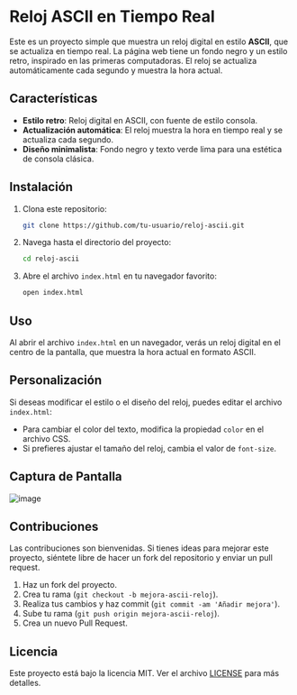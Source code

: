 # Reloj ASCII en Tiempo Real

Este es un proyecto simple que muestra un reloj digital en estilo **ASCII**, que se actualiza en tiempo real. La página web tiene un fondo negro y un estilo retro, inspirado en las primeras computadoras. El reloj se actualiza automáticamente cada segundo y muestra la hora actual.

## Características

- **Estilo retro**: Reloj digital en ASCII, con fuente de estilo consola.
- **Actualización automática**: El reloj muestra la hora en tiempo real y se actualiza cada segundo.
- **Diseño minimalista**: Fondo negro y texto verde lima para una estética de consola clásica.

## Instalación

1. Clona este repositorio:

    ```bash
    git clone https://github.com/tu-usuario/reloj-ascii.git
    ```

2. Navega hasta el directorio del proyecto:

    ```bash
    cd reloj-ascii
    ```

3. Abre el archivo `index.html` en tu navegador favorito:

    ```bash
    open index.html
    ```

## Uso

Al abrir el archivo `index.html` en un navegador, verás un reloj digital en el centro de la pantalla, que muestra la hora actual en formato ASCII.

## Personalización

Si deseas modificar el estilo o el diseño del reloj, puedes editar el archivo `index.html`:

- Para cambiar el color del texto, modifica la propiedad `color` en el archivo CSS.
- Si prefieres ajustar el tamaño del reloj, cambia el valor de `font-size`.

## Captura de Pantalla

![image](https://github.com/user-attachments/assets/54eea4a5-07fc-40ac-804e-e99bde549f94)


## Contribuciones

Las contribuciones son bienvenidas. Si tienes ideas para mejorar este proyecto, siéntete libre de hacer un fork del repositorio y enviar un pull request.

1. Haz un fork del proyecto.
2. Crea tu rama (`git checkout -b mejora-ascii-reloj`).
3. Realiza tus cambios y haz commit (`git commit -am 'Añadir mejora'`).
4. Sube tu rama (`git push origin mejora-ascii-reloj`).
5. Crea un nuevo Pull Request.

## Licencia

Este proyecto está bajo la licencia MIT. Ver el archivo [LICENSE](https://github.com/Fernius07yt/clock/blob/main/LICENSE) para más detalles.
